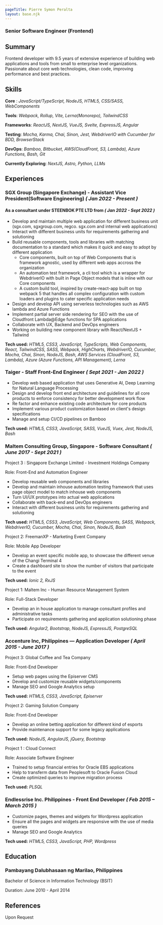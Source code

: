 ```yaml
---
pageTitle: Pierre Symon Peralta
layout: base.njk
---
```


### Senior Software Engineer (Frontend)

## Summary
Frontend developer with 9.5 years of extensive experience of building web applications and tools from small to enterprise level organizations.
Passionate about core web technologies, clean code, improving performance and best practices.

## Skills

**Core** : *JavaScript/TypeScript, NodeJS, HTML5, CSS/SASS, WebComponents*

**Tools**: *Webpack, Rollup, Vite, Lerna(Monorepo), TailwindCSS*

**Frameworks**: *ReactJS, NextJS, VueJS, Svelte, ExpressJS, Angular*

**Testing**: *Mocha, Karma, Chai, Sinon, Jest, WebdriverIO with Cucumber for BDD, BrowserStack*

**DevOps**: *Bamboo, Bitbucket, AWS(CloudFront, S3, Lambda), Azure Functions, Bash, Git*

**Currently Exploring**: *NextJS, Astro, Python, LLMs*



## Experiences

### SGX Group (Singapore Exchange) - Assistant Vice President(Software Engineering) *( Jan 2022 - Present )*

#### As a consultant under STEENBOK PTE LTD from *( Jan 2022 - Sept 2022 )*

-   Develop and maintain multiple web application for different business unit (sgx.com, sgxgroup.com, regco. sgx.com and internal web applications)
-   Interact with different business units for requirements gathering and solutioning
-   Build reusable components, tools and libraries with matching documentation to a standard which makes it quick and easy to adopt by different application
    - Core components, built on top of Web Components that is framework agnostic, used by different web apps accross the organization
    - An automation test framework, a cli tool which is a wrapper for WebdriverIO with built in Page Object models that is inline with our Core components
    - A custom build tool, inspired by create-react-app built on top webpack 5 that handles all complex configuration with custom loaders and plugins to cater specific application needs
-   Design and develop API using serverless technologies such as AWS lambda and Azure Functions
-   Implement partial server side rendering for SEO with the use of Cloudfront Lambda@Edge functions for SPA applications
-   Collaborate with UX, Backend and DevOps engineers
-   Working on building new component library with React/NextJS + Tailwind

**Tech used:**
*HTML5, CSS3, JavaScript, TypeScripts, Web Components, React, TailwindCSS, SASS, Webpack, HighCharts, WebdriverIO, Cucumber, Mocha, Chai, Sinon, NodeJS, Bash, AWS Services (CloudFront, S3, Lambda), Azure (Azure Functions, API Management), Lerna*


### Taiger - Staff Front-End Engineer  *( Sept 2021 - Jan 2022 )*

- Develop web based application that uses Generative AI, Deep Learning for Natural Language Processing
- Design and develop front end architecture and guidelines for all core products to enforce consistency for better development work flow
- Re factor and enhance existing code architecture for core products
- Implement various product customization based on client's design specifications
- Manage and setup CI/CD  pipelines on Bamboo

**Tech used:**
*HTML5, CSS3, JavaScript, SASS, VueJS, Vuex, Jest, NodeJS, Bash*


### Maltem Consulting Group, Singapore - Software Consultant  *( June 2017 - Sept 2021 )*
Project 3 : Singapore Exchange Limited - Investment Holdings Company

Role: Front-End and Automation Engineer
- Develop reusable web components and libraries
- Develop and maintain inhouse automation testing framework that uses page object model to match inhouse web components
- Turn UI/UX prototypes into actual web applications
- Collaborate with back-end and DevOps engineers
- Interact with different business units for requirements gathering and solutioning

**Tech used:**
*HTML5, CSS3, JavaScript, Web Components, SASS, Webpack, WebdriverIO, Cucumber, Mocha, Chai, Sinon, NodeJS, Bash*

Project 2: FreemanXP - Marketing Event Company

Role: Mobile App Developer
- Develop an event specific mobile app, to showcase the different venue of the Changi Terminal 4
- Create a dashboard site to show the number of visitors that participate to the event

**Tech used:** 
*Ionic 2, RxJS*

Project 1: Maltem Inc - Human Resource Management System

Role: Full-Stack Developer
- Develop an in house application to manage consultant profiles and administrative tasks
- Participate on requirements gathering and application solutioning phase

**Tech used:** 
*Angular2, Bootstrap, NodeJS, ExpressJS, PostgreSQL*


### Accenture Inc, Philippines — Application Developer  *( April 2015 - June 2017 )*
Project 3: Global Coffee and Tea Company

Role: Front-End Developer
- Setup web pages using the Episerver CMS
- Develop and customize reusable widgets/components
- Manage SEO and Google Analytics setup

**Tech used:** 
*HTML5, CSS3, JavaScript, Episerver*

Project 2: Gaming Solution Company

Role: Front-End Developer
- Develop an online betting application for different kind of esports
- Provide maintenance support for some legacy applications

**Tech used:** 
*NodeJS, AngularJS, jQuery, Bootstrap*

Project 1 : Cloud Connect

Role: Associate Software Engineer
- Trained to setup financial entries for Oracle EBS applications
- Help to transferm data from Peoplesoft to Oracle Fusion Cloud
- Create optimized queries to improve migration process

**Tech used:** 
*PLSQL*


### Endlessrise Inc. Philippines - Front End Developer  *( Feb 2015 – March 2015 )*
- Customize pages, themes and widgets for Wordpress application
- Ensure all the pages and widgets are responsive with the use of media queries
- Manage SEO and Google Analytics

**Tech used:** 
*HTML5, CSS3, JavaScript, PHP, Wordpress*


## Education

### Pambayang Dalubhasaan ng Marilao, Philippines
Bachelor of Science in Information Technology (BSIT)

Duration: June 2010 - April 2014

## References

Upon Request





